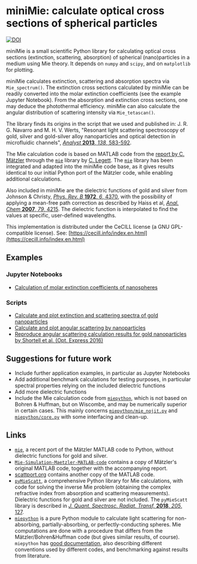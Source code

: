 # miniMie: calculate optical cross sections of spherical particles

[![DOI](https://zenodo.org/badge/DOI/10.5281/zenodo.7657794.svg)](https://doi.org/10.5281/zenodo.7657794)

miniMie is a small scientific Python library for calculating optical cross sections (extinction, scattering, absorption) of spherical (nano)particles in a medium using Mie theory. It depends on `numpy` and `scipy`, and on `matplotlib` for plotting. 

miniMie calculates extinction, scattering and absorption spectra via `Mie_spectrum()`. The extinction cross sections calculated by miniMie can be readily converted into the molar extinction coefficients (see the example Jupyter Notebook). From the absorption and extinction cross sections, one may deduce the photothermal efficiency. miniMie can also calculate the angular distribution of scattering intensity via `Mie_tetascan()`.

The library finds its origins in the script that we used and published in:
J. R. G. Navarro and M. H. V. Werts, "Resonant light scattering spectroscopy of gold, silver and gold-silver alloy nanoparticles and optical detection in microfluidic channels", [*Analyst* **2013**, *138*, 583-592](https://doi.org/10.1039/c2an36135c).

The Mie calculation code is based on MATLAB code from the [report by C. Mätzler](https://doi.org/10.7892/boris.146550) through the [`mie`](https://github.com/clegett/mie) library by [C. Legett](https://github.com/clegett). The [`mie`](https://github.com/clegett/mie) library has been integrated and adapted into the miniMie code base, as it gives results identical to our initial Python port of the Mätzler code, while enabling additional calculations. 

Also included in miniMie are the dielectric functions of gold and silver from Johnson & Christy, [*Phys. Rev. B* **1972**, *6*, 4370](https://doi.org/10.1103/PhysRevB.6.4370), with the possibility of applying a mean-free path correction as described by Haiss et al, [*Anal. Chem* **2007**, *79*, 4215](https://doi.org/10.1021/ac0702084). The dielectric function is interpolated to find the values at specific, user-defined wavelengths.

This implementation is distributed under the CeCILL license (a GNU GPL-compatible license). See: [https://cecill.info/index.en.html](https://cecill.info/index.en.html)



## Examples

### Jupyter Notebooks

* [Calculation of molar extinction coefficients of nanospheres](https://github.com/mhvwerts/miniMie/blob/master/Example%20-%20Extinction%20coefficients%20of%20gold%20nanospheres.ipynb)


### Scripts
* [Calculate and plot extinction and scattering spectra of gold nanoparticles](https://github.com/mhvwerts/miniMie/blob/master/Mie_example_with_plot.py)
* [Calculate and plot angular scattering by nanoparticles](https://github.com/mhvwerts/miniMie/blob/master/Mie_angular_scattering.py)
* [Reproduce angular scattering calculation results for gold nanoparticles by Shortell et al. (Opt. Express 2016)](https://github.com/mhvwerts/miniMie/blob/master/Mie_angular_scattering_gold.py)



## Suggestions for future work

* Include further application examples, in particular as Jupyter Notebooks
* Add additional benchmark calculations for testing purposes, in particular spectral properties relying on the included dielectric functions
* Add more dielectric functions
* Include the Mie calculation code from [`miepython`](https://github.com/scottprahl/miepython), which is not based on Bohren & Huffman, but on Wiscombe, and may be numerically superior in certain cases. This mainly concerns [`miepython/mie_nojit.py`](https://github.com/scottprahl/miepython/blob/main/miepython/mie_nojit.py) and [`miepython/core.py`](https://github.com/scottprahl/miepython/blob/main/miepython/core.py) with some interfacing and clean-up.



## Links

* [`mie`](https://github.com/clegett/mie), a recent port of the Mätzler MATLAB code to Python, without dielectric functions for gold and silver.
* [`Mie-Simulation-Maetzler-MATLAB-code`](https://github.com/garatbeo/Mie-Simulation-Maetzler-MATLAB-code) contains a copy of Mätzler's original MATLAB code, together with the accompanying report.
* [scattport.org](https://scattport.org/index.php/programs-menu/mie-type-codes-menu/111-mie-matlab-maetzler) contains another copy of the MATLAB code.
* [`pyMieScatt`](https://github.com/bsumlin/PyMieScatt), a comprehensive Python library for Mie calculations, with code for solving the inverse Mie problem (obtaining the complex refractive index from absorption and scattering measurements). Dielectric functions for gold and silver are not included. The `pyMieScatt` library is described in [*J. Quant. Spectrosc. Radiat. Transf.* **2018**, *205*, 127](https://doi.org/10.1016/j.jqsrt.2017.10.012).
* [`miepython`](https://github.com/scottprahl/miepython) is a pure Python module to calculate light scattering for non-absorbing, partially-absorbing, or perfectly-conducting spheres. Mie computations are done with a procedure that differs from the Mätzler/Bohren&Huffman code (but gives similar results, of course). `miepython` has [good documentation](https://miepython.readthedocs.io/en/latest/), also describing different conventions used by different codes, and benchmarking against results from literature.
